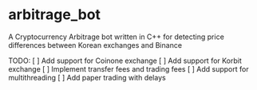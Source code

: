 # arbitrage_bot
A Cryptocurrency Arbitrage bot written in C++ for detecting price differences between Korean exchanges and Binance

TODO:
[ ] Add support for Coinone exchange
[ ] Add support for Korbit exchange
[ ] Implement transfer fees and trading fees
[ ] Add support for multithreading
[ ] Add paper trading with delays 
